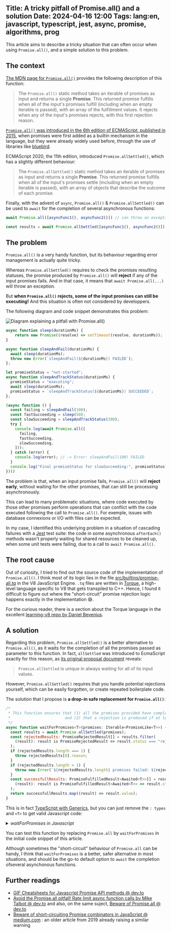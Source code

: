 Title: A tricky pitfall of Promise.all() and a solution
Date: 2024-04-16 12:00
Tags: lang:en, javascript, typescript, jest, async, promise, algorithms, prog
---

This article aims to describe a tricky situation that can often occur when using `Promise.all()`,
and a simple solution to this problem.

## The context

[The MDN page for `Promise.all()`](https://developer.mozilla.org/en-US/docs/Web/JavaScript/Reference/Global_Objects/Promise/all) provides the following description of this function:

> The `Promise.all()` static method takes an iterable of promises as input and returns a single **Promise**. This returned promise fulfills when all of the input's promises fulfill (including when an empty iterable is passed), with an array of the fulfillment values. It rejects when any of the input's promises rejects, with this first rejection reason.

[`Promise.all()` was introduced in the 6th edition of ECMAScript, published in 2015](https://262.ecma-international.org/6.0/#sec-promise.all), when promises were first added as a builtin mechanism in the language, but they were already widely used before, through the use of libraries like [bluebird](http://bluebirdjs.com/docs/why-promises.html).

ECMAScript 2020, the 11th edition, introduced `Promise.allSettled()`, which has a slightly different behaviour:

> The `Promise.allSettled()` static method takes an iterable of promises as input and returns a single **Promise**. This returned promise fulfills when all of the input's promises settle (including when an empty iterable is passed), with an array of objects that describe the outcome of each promise.

Finally, with the advent of `async`, `Promise.all()` & `Promise.allSettled()` can be used to `await` for the completion of several asynchronous functions:
```javascript
await Promise.all([asyncFunc1(), asyncFunc2()]) // can throw an exception

const results = await Promise.allSettled([asyncFunc1(), asyncFunc2()]) // never throw an exception
```

## The problem

`Promise.all()` is a very handy function, but its behaviour regarding error management is actually quite tricky.

Whereas `Promise.allSettled()` requires to check the promises resulting statuses,
the promise produced by `Promise.all()` will **reject** if any of the input promises fails.
And in that case, it means that `await Promise.all(...)` will throw an exception.

But **when `Promise.all()` rejects, some of the input promises can still be executing!**
And this situation is often not considered by developpers.

The following diagram and code snippet demonstrates this problem:

![Diagram explaining a pitfall with Promise.all()](images/2024/04/waitForPromises.drawio.png)

```javascript
async function sleep(durationMs) {
    return new Promise((resolve) => setTimeout(resolve, durationMs));
}

async function sleepAndFail(durationMs) {
  await sleep(durationMs);
  throw new Error(`sleepAndFail(${durationMs}) FAILED`);
};

let promiseStatus = "not-started";
async function sleepAndTrackStatus(durationMs) {
  promiseStatus = "executing";
  await sleep(durationMs);
  promiseStatus = `sleepAndTrackStatus(${durationMs}) SUCCEEDED`;
};

(async function () {
  const failing = sleepAndFail(100);
  const fastSucceeding = sleep(50);
  const slowSucceeding = sleepAndTrackStatus(200);
  try {
    console.log(await Promise.all([
      failing,
      fastSucceeding,
      slowSucceeding,
    ]));
  } catch (error) {
    console.log(error); // -> Error: sleepAndFail(100) FAILED
  }
  console.log("Final promiseStatus for slowSucceeding:", promiseStatus); // -> executing!
})()
```

The problem is that, when an input promise fails, `Promise.all()` will **reject early**, without waiting for the other promises, that can still be processing asynchronously.

This can lead to many problematic situations, where code executed by those other promises perform operations that can conflict with the code executed following the call to `Promise.all()`. For exemple, issues with database connexions or I/O with files can be expected.

In my case, I identified this underlying problem in a situation of cascading failures with a [Jest](https://jestjs.io/fr/) test suite: the code in some asynchronous `afterEach()` methods wasn't properly waiting for shared resources to be cleaned up, when some unit tests were failing, due to a call to `await Promise.all()`.

## The root cause

Out of curiosity, I tried to find out the source code of the implementation of `Promise.all()`.
I think most of its logic lies in the file [src/builtins/promise-all.tq](https://github.com/nodejs/node/blob/main/deps/v8/src/builtins/promise-all.tq) in the V8 JavaScript Engine.
`.tq` files are written in [Torque](https://v8.dev/docs/torque), a high-level language specific to V8 that gets transpiled to C++. Hence, I found it difficult to figure out where the "short-circuit" promise rejection logic happens exactly in the implementation 😅.

For the curious reader, there is a section about the Torque language in the excellent [learning-v8 repo by  Daniel Bevenius](https://github.com/danbev/learning-v8?tab=readme-ov-file#torque).

## A solution

Regarding this problem, `Promise.allSettled()` is a better alternative to `Promise.all()`,
as it waits for the completion of all the promises passed as parameter to this function.
In fact, `allSettled` was introduced to EcmaScript exactly for this reason, as [its original proposal document](https://github.com/tc39/proposal-promise-allSettled) reveals:

> `Promise.allSettled` is unique in always waiting for all of its input values.

However, `Promise.allSettled()` requires that you handle potential rejections yourself, which can be easily forgotten, or create repeated boilerplate code.

The solution that I propose is **a drop-in safe replacement for `Promise.all()`**:

```javascript
/*
 * This function ensures that (1) all the promises provided have completed
 *                        and (2) that a rejection is produced if at least one of those promises is rejected.
 */
async function waitForPromises<T>(promises: Iterable<PromiseLike<T>>) {
  const results = await Promise.allSettled(promises);
  const rejectedResults: PromiseRejectedResult[] = results.filter(
    (result): result is PromiseRejectedResult => result.status === "rejected"
  );
  if (rejectedResults.length === 1) {
    throw rejectedResults[0].reason;
  }
  if (rejectedResults.length > 1) {
    throw new Error(`${rejectedResults.length} promises failed: ${rejectedResults.map((result) => result.reason.toString()).join(", ")}`);
  }
  const successfullResults: PromiseFulfilledResult<Awaited<T>>[] = results.filter(
    (result): result is PromiseFulfilledResult<Awaited<T>> => result.status === "fulfilled"
  );
  return successfullResults.map((result) => result.value);
}
```
This is in fact [TypeScript with Generics](https://www.typescriptlang.org/docs/handbook/2/generics.html#generic-types), but you can just remove the `: types` and `<T>` to get valid Javascript code:
<details>
  <summary><em>waitForPromises in Javascript</em></summary>
  <pre><code>async function waitForPromises(promises) {
  const results = await Promise.allSettled(promises);
  const rejectedResults = results.filter(result => result.status === "rejected");
  if (rejectedResults.length === 1) {
    throw rejectedResults[0].reason;
  }
  if (rejectedResults.length > 1) {
    throw new Error(`${rejectedResults.length} promises failed: ${rejectedResults.map((result) => result.reason.toString()).join(", ")}`);
  }
  const successfullResults = results.filter(result => result.status === "fulfilled");
  return successfullResults.map((result) => result.value);
}</code></pre>
</details>

You can test this function by replacing `Promise.all` by `waitForPromises` in the initial code snippet of this article.

Although sometimes the "short-circuit" behaviour of `Promise.all` can be handy, I think that `waitForPromises` is a better, safer alternative in most situations, and should be the go-to default option to `await` the completion ofseveral asynchonous functions.

## Further readings

* [GIF Cheatsheets for Javascript Promise API methods @ dev.to](https://dev.to/hem/gif-cheatsheet-for-javascript-promise-api-methods-promise-all-promise-allsettled-promise-race-promise-any-1l2o#promiseallsettled)
* [Avoid the Promise.all pitfall! Rate limit async function calls by Mike Talbot @ dev.to](https://dev.to/miketalbot/avoid-the-promiseall-pitfall-38ik) and also, on the same suject, [ Beware of Promise.all @ dev.to](https://dev.to/jdorn/beware-of-promiseall-3pph)
* [Beware of short-circuiting Promise combinators in JavaScript @ medium.com](https://medium.com/@volodymyrfrolov/beware-of-short-circuiting-promise-combinators-in-javascript-bbb5b7a9e70f) : an older article from 2019 already raising a similar warning

<!-- Com' :
* [ ] https://news.ycombinator.com/
* [ ] https://www.reddit.com/r/javascript
* [ ] https://news.humancoders.com/t/javascript
* [ ] https://javascriptweekly.com/
* [ ] https://dev.to/lucasc/
* [ ] https://medium.com/@Lucas_C/
-->
